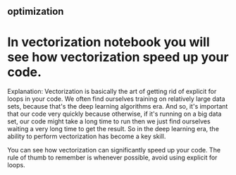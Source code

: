 ## optimization

# In vectorization notebook you will see how vectorization speed up your code.

Explanation: Vectorization is basically the art of getting rid of explicit for loops in your code.
We often find ourselves training on relatively large data sets, because that's the deep learning algorithms era.
And so, it's important that our code very quickly because otherwise, if it's running on a big data set,
our code might take a long time to run then we just find ourselves waiting a very long time to get the result.
So in the deep learning era,  the ability to perform vectorization has become a key skill. 

You can see how vectorization can significantly speed up your code.
The rule of thumb to remember is whenever possible, avoid using explicit for loops. 

